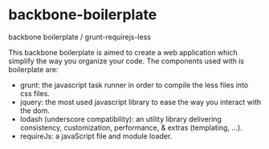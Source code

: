 backbone-boilerplate
====================

backbone boilerplate / grunt-requirejs-less 

This backbone boilerplate is aimed to create a web application which simplify the way you organize your code.
The components used with is boilerplate are: 

- grunt: the javascript task runner in order to compile the less files into css files.
- jquery: the most used javascript library to ease the way you interact with the dom.
- lodash (underscore compatibility): an utility library delivering consistency, customization, performance, & extras (templating, ...).
- requireJs: a javaScript file and module loader.


